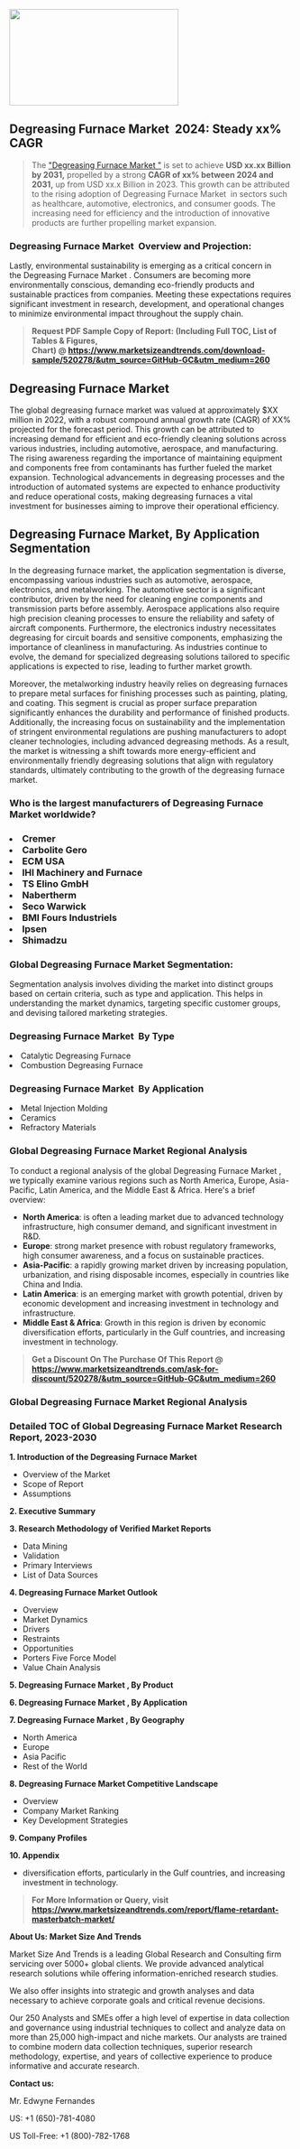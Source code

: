 <p><img class="alignnone size-medium wp-image-20088" src="https://ffe5etoiles.com/wp-content/uploads/2024/12/MST1-300x171.png" alt="" width="300" height="171" /></p><h2 id="ember46" class="ember-view reader-text-block__heading-2">Degreasing Furnace Market &nbsp;2024: Steady&nbsp;xx% CAGR</h2><blockquote id="ember47" class="ember-view reader-text-block__blockquote">The&nbsp;<a class="app-aware-link " href="https://www.marketsizeandtrends.com/download-sample/520278/&utm_source=GitHub-GC&utm_medium=260" target="_blank" data-test-app-aware-link="">"Degreasing Furnace Market "</a>&nbsp;is set to achieve&nbsp;<strong>USD&nbsp;xx.xx&nbsp;Billion by 2031,</strong>&nbsp;propelled by a strong&nbsp;<strong>CAGR of&nbsp;xx% between 2024 and 2031,</strong>&nbsp;up from USD xx.x Billion in 2023. This growth can be attributed to the rising adoption of&nbsp;Degreasing Furnace Market &nbsp;in sectors such as healthcare, automotive, electronics, and consumer goods. The increasing need for efficiency and the introduction of innovative products are further propelling market expansion.</blockquote><h3 id="ember48" class="ember-view reader-text-block__heading-3">Degreasing Furnace Market &nbsp;Overview and Projection:</h3><p id="ember49" class="ember-view reader-text-block__paragraph">Lastly, environmental sustainability is emerging as a critical concern in the&nbsp;Degreasing Furnace Market . Consumers are becoming more environmentally conscious, demanding eco-friendly products and sustainable practices from companies. Meeting these expectations requires significant investment in research, development, and operational changes to minimize environmental impact throughout the supply chain.</p><blockquote id="ember50" class="ember-view reader-text-block__blockquote"><strong>Request PDF Sample Copy of Report: (Including Full TOC, List of Tables &amp; Figures, Chart)&nbsp;@&nbsp;<strong><a href="https://www.marketsizeandtrends.com/download-sample/520278/&utm_source=GitHub-GC&utm_medium=260" target="_blank">https://www.marketsizeandtrends.com/download-sample/520278/&utm_source=GitHub-GC&utm_medium=260</a></strong></strong></blockquote><h3 class=""> <h2>Degreasing Furnace Market</h2><p>The global degreasing furnace market was valued at approximately $XX million in 2022, with a robust compound annual growth rate (CAGR) of XX% projected for the forecast period. This growth can be attributed to increasing demand for efficient and eco-friendly cleaning solutions across various industries, including automotive, aerospace, and manufacturing. The rising awareness regarding the importance of maintaining equipment and components free from contaminants has further fueled the market expansion. Technological advancements in degreasing processes and the introduction of automated systems are expected to enhance productivity and reduce operational costs, making degreasing furnaces a vital investment for businesses aiming to improve their operational efficiency.</p><h2>Degreasing Furnace Market, By Application Segmentation</h2><p>In the degreasing furnace market, the application segmentation is diverse, encompassing various industries such as automotive, aerospace, electronics, and metalworking. The automotive sector is a significant contributor, driven by the need for cleaning engine components and transmission parts before assembly. Aerospace applications also require high precision cleaning processes to ensure the reliability and safety of aircraft components. Furthermore, the electronics industry necessitates degreasing for circuit boards and sensitive components, emphasizing the importance of cleanliness in manufacturing. As industries continue to evolve, the demand for specialized degreasing solutions tailored to specific applications is expected to rise, leading to further market growth.</p><p>Moreover, the metalworking industry heavily relies on degreasing furnaces to prepare metal surfaces for finishing processes such as painting, plating, and coating. This segment is crucial as proper surface preparation significantly enhances the durability and performance of finished products. Additionally, the increasing focus on sustainability and the implementation of stringent environmental regulations are pushing manufacturers to adopt cleaner technologies, including advanced degreasing methods. As a result, the market is witnessing a shift towards more energy-efficient and environmentally friendly degreasing solutions that align with regulatory standards, ultimately contributing to the growth of the degreasing furnace market.</p></h3><h3 id="" class="">Who is the largest manufacturers of&nbsp;Degreasing Furnace Market worldwide?</h3><h3 class=""></Li><Li>Cremer</Li><Li> Carbolite Gero</Li><Li> ECM USA</Li><Li> IHI Machinery and Furnace</Li><Li> TS Elino GmbH</Li><Li> Nabertherm</Li><Li> Seco Warwick</Li><Li> BMI Fours Industriels</Li><Li> Ipsen</Li><Li> Shimadzu</h3><h3 id="ember53" class="ember-view reader-text-block__heading-3">Global&nbsp;Degreasing Furnace Market Segmentation:</h3><p id="ember54" class="ember-view reader-text-block__paragraph">Segmentation analysis involves dividing the market into distinct groups based on certain criteria, such as type and application. This helps in understanding the market dynamics, targeting specific customer groups, and devising tailored marketing strategies.</p><h3 id="" class="">Degreasing Furnace Market &nbsp;By Type</h3><p></Li><Li>Catalytic Degreasing Furnace</Li><Li> Combustion Degreasing Furnace</p><h3 id="" class="">Degreasing Furnace Market &nbsp;By Application</h3><p class=""></Li><Li>Metal Injection Molding</Li><Li> Ceramics</Li><Li> Refractory Materials</p><h3 id="ember62" class="ember-view reader-text-block__heading-3">Global Degreasing Furnace Market Regional Analysis</h3><p id="ember63" class="ember-view reader-text-block__paragraph">To conduct a regional analysis of the global Degreasing Furnace Market , we typically examine various regions such as North America, Europe, Asia-Pacific, Latin America, and the Middle East &amp; Africa. Here's a brief overview:</p><ul><li><strong>North America</strong>: is often a leading market due to advanced technology infrastructure, high consumer demand, and significant investment in R&amp;D.</li><li><strong>Europe</strong>: strong market presence with robust regulatory frameworks, high consumer awareness, and a focus on sustainable practices.</li><li><strong>Asia-Pacific</strong>: a rapidly growing market driven by increasing population, urbanization, and rising disposable incomes, especially in countries like China and India.</li><li><strong>Latin America</strong>: is an emerging market with growth potential, driven by economic development and increasing investment in technology and infrastructure.</li><li><strong>Middle East &amp; Africa</strong>: Growth in this region is driven by economic diversification efforts, particularly in the Gulf countries, and increasing investment in technology.</li></ul><blockquote id="ember61" class="ember-view reader-text-block__blockquote"><strong>Get a Discount On The Purchase Of This Report @ <strong><a href="https://html-cleaner.com/" target="">https://www.marketsizeandtrends.com/ask-for-discount/520278/&utm_source=GitHub-GC&utm_medium=260</a></strong></strong></blockquote><h3 id="ember62" class="ember-view reader-text-block__heading-3">Global Degreasing Furnace Market Regional Analysis</h3><h3 id="" class="">Detailed TOC of Global Degreasing Furnace Market Research Report, 2023-2030</h3><p id="" class=""><strong>1. Introduction of the Degreasing Furnace Market </strong></p><ul><li>Overview of the Market</li><li>Scope of Report</li><li>Assumptions</li></ul><p id="" class=""><strong>2. Executive Summary</strong></p><p id="" class=""><strong>3. Research Methodology of Verified Market Reports</strong></p><ul><li>Data Mining</li><li>Validation</li><li>Primary Interviews</li><li>List of Data Sources</li></ul><p id="" class=""><strong>4. Degreasing Furnace Market Outlook</strong></p><ul><li>Overview</li><li>Market Dynamics</li><li>Drivers</li><li>Restraints</li><li>Opportunities</li><li>Porters Five Force Model</li><li>Value Chain Analysis</li></ul><p id="" class=""><strong>5. Degreasing Furnace Market , By Product</strong></p><p id="" class=""><strong>6. Degreasing Furnace Market , By Application</strong></p><p id="" class=""><strong>7. Degreasing Furnace Market , By Geography</strong></p><ul><li>North America</li><li>Europe</li><li>Asia Pacific</li><li>Rest of the World</li></ul><p id="" class=""><strong>8. Degreasing Furnace Market Competitive Landscape</strong></p><ul><li>Overview</li><li>Company Market Ranking</li><li>Key Development Strategies</li></ul><p id="" class=""><strong>9. Company Profiles</strong></p><p id="" class=""><strong>10. Appendix</strong></p><ul><li>diversification efforts, particularly in the Gulf countries, and increasing investment in technology.</li></ul><blockquote id="ember65" class="ember-view reader-text-block__blockquote"><strong>For More Information or Query, visit <strong><strong><a href="https://html-cleaner.com/" target="">https://www.marketsizeandtrends.com/report/flame-retardant-masterbatch-market/</a></strong></strong></strong></blockquote><p id="" class=""><strong>About Us: Market Size And Trends</strong></p><p id="" class="">Market Size And Trends is a leading Global Research and Consulting firm servicing over 5000+ global clients. We provide advanced analytical research solutions while offering information-enriched research studies.</p><p id="" class="">We also offer insights into strategic and growth analyses and data necessary to achieve corporate goals and critical revenue decisions.</p><p id="" class="">Our 250 Analysts and SMEs offer a high level of expertise in data collection and governance using industrial techniques to collect and analyze data on more than 25,000 high-impact and niche markets. Our analysts are trained to combine modern data collection techniques, superior research methodology, expertise, and years of collective experience to produce informative and accurate research.</p><p id="" class=""><strong>Contact us:</strong></p><p id="" class="">Mr. Edwyne Fernandes</p><p id="" class="">US: +1 (650)-781-4080</p><p id="" class="">US Toll-Free: +1 (800)-782-1768</p>
